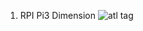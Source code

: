 1. RPI Pi3 Dimension
![atl tag](https://cdn-learn.adafruit.com/assets/assets/000/017/950/medium800/raspberry_pi_dims.png?1405287230)
